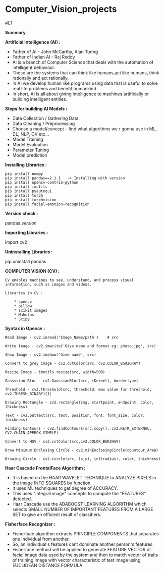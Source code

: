 # Computer_Vision_projects
#L1

**Summary**

**Artificial Intelligence (AI) :**

* Father of AI - John McCarthy, Alan Turing 
* Father of Indian AI - Raj Reddy
* AI is a branch of Computer Science that deals with the automation of intelligent behaviour.
* These are the systems that can think like humans,act like humans, think rationally and act rationally.
* In AI we develop human like programs using data that is useful to solve real life problems and benefit humankind.
* In short, AI is all about giving intelligence to machines artificially or buliding intelligent entities.


**Steps for building AI Models :**

* Data Collection / Gathering Data
* Data Cleaning / Preprocessing
* Choose a model/concept - find what algorithms we r gonna use in ML, DL, NLP, CV etc...
* Model Training
* Model Evaluation
* Parameter Tuning 
* Model prediction


**Installing Libraries :**

    pip install numpy
    pip install pandas==2.1.1   -> Installing with version
    pip install opencv-contrib-python
    pip install imutils
    pip install pyautogui
    pip install torch
    pip install torchvision
    pip install facial-emotion-recognition


**Version check :**

   pandas._version_

**Importing Libraries :**
   
   import cv2

**Uninstalling Libraries :**

   pip uninstall pandas

**COMPUTER VISION (CV) :**

    CV enables machines to see, understand, and process visual information, such as images and videos. 

    Libraries in CV :

        * opencv
        * pillow
        * scikit images
        * Mahotas
        * Scipy


**Syntax in Opencv :**

    Read Image - cv2.imread('Image_Name/path')    # src

    Write Image - cv2.imwrite('Give name and format eg: photo.jpg', src)

    Show Image - cv2.imshow('Give name', src)  

    Convert to grey image - cv2.cvtColor(src, cv2.COLOR_BGR2GRAY)

    Resize Image - imutils.resize(src, width=500)

    Gausssian Blur - cv2.GaussianBlur(src, (Kernel), bordertype)

    Threshold - cv2.threshold(src, threshold, max value for threshold, cv2.THRESH_BINARY)[1]

    Drawing Rectangle - cv2.rectangle(img, startpoint, endpoint, color, thickness)

    Text - cv2.putText(src, text, position, font, font_size, color, thickness)

    Finding Contours - cv2.findContours(src.copy(), cv2.RETR_EXTERNAL, CV2.CHAIN_APPROX_SIMPLE)

    Convert to HSV - cv2.cvtColor(src,cv2.COLOR_BGR2HSV)

    Draw Minimum Enclosing Circle - cv2.minEnclosingCircle(countour_Area)

    Drawing Circle - cv2.circle(src, (x,y), int(radius), color, thickness)





**Haar Cascade FrontalFace Algorithm :**

* It is based on the HAAR WAVELET TECHNIQUE to ANALYZE PIXELS in the image INTO SQUARES by function.
* It uses ML techniques to get degree of ACCURACY.
* This uses "integral image" concepts to compute the "FEATURES" detected.
* Haar Cascade use the ADABOOST LEARNING ALGORITHM which selects SMALL NUMBER OF IMPORTANT FEATURES FROM A LARGE SET 
to give an efficient result of classifiers.


**Fisherface Recognizer :**

* Fisherface algorithm extracts PRINCIPLE COMPONENTS that separates one individual from another.
* So, an individual's features cant dominate another person's features.
* Fisherface method will be applied to generate FEATURE VECTOR of facial image data used by the system and then to 
match vector of traits of training image with vector characteristic of test image using EUCLIDEAN DISTANCE FORMULA.

